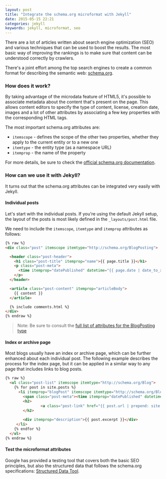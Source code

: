 ```yaml
---
layout: post
title: "Integrate the schema.org microformat with Jekyll"
date: 2015-05-15 22:21
categories: jekyll
keywords: jekyll, microformat, seo
---
```


There are a lot of articles written about search engine optimization (SEO) and
various techniques that can be used to boost the results. The most basic way of
improving the rankings is to make sure that content can be understood correctly
by crawlers.

<!-- more -->

There's a joint effort among the top search engines to create a common format
for describing the semantic web: [schema.org](http://schema.org).

### How does it work?
By taking advantage of the microdata feature of HTML5, it's possible to
associate metadata about the content that's present on the page. This allows
content editors to specify the type of content, license, creation
date, images and a lot of other attributes by associating a few key properties
with the corresponding HTML tags.

The most important schema.org attributes are:

 * `itemscope` - defines the scope of the other two properties, whether they apply
   to the current entity or to a new one
 * `itemtype` - the entity type (as a namespace URL) 
 * `itemprop` - the name of the property

For more details, be sure to check the [official schema.org documentation](https://schema.org/docs/gs.html#microdata_embedded).

### How can we use it with Jekyll?
It turns out that the schema.org attributes can be integrated very easily with
Jekyll.

#### Individual posts
Let's start with the individual posts. If you're using the default Jekyll setup,
the layout of the posts is most likely defined in the `_layouts/post.html` file.

We need to include the `itemscope`, `itemtype` and `itemprop` attributes as
follows:

``` html
{% raw %}
<div class="post" itemscope itemtype="http://schema.org/BlogPosting">

  <header class="post-header">
    <h1 class="post-title" itemprop="name">{{ page.title }}</h1>
    <p class="post-meta">
      <time itemprop="datePublished" datetime="{{ page.date | date_to_xmlschema }}">{{ page.date | date: "%b %-d, %Y" }}</time>
    </p>
  </header>

  <article class="post-content" itemprop="articleBody">
    {{ content }}
  </article>

  {% include comments.html %}
</div>
{% endraw %}
```

> Note: Be sure to consult the [full list of attributes for the BlogPosting type](https://schema.org/BlogPosting)

#### Index or archive page
Most blogs usually have an index or archive page, which can be further enhanced
about each individual post. The following example describes the process for the
index page, but it can be applied in a similar way to any page that includes
links to blog posts.

``` html
{% raw %}
  <ul class="post-list" itemscope itemtype="http://schema.org/Blog">
    {% for post in site.posts %}
      <li itemprop="blogPost" itemscope itemtype="http://schema.org/BlogPosting">
        <span class="post-meta"><time itemprop="datePublished" datetime="{{ post.date | date_to_xmlschema }}">{{ post.date | date: "%b %-d, %Y" }}</time></span>
        <h2>
                <a class="post-link" href="{{ post.url | prepend: site.baseurl }}" itemprop="url"><span itemprop="name">{{ post.title }}</span></a>
        </h2>
        
        <div itemprop="description">{{ post.excerpt }}</div>
     </li>
    {% endfor %}
  </ul> 
{% endraw %}
```

#### Test the microformat attributes
Google has provided a testing tool that covers both the basic SEO principles,
but also the structured data that follows the schema.org specifications:
[Structured Data Tool](https://developers.google.com/structured-data/testing-tool/).


